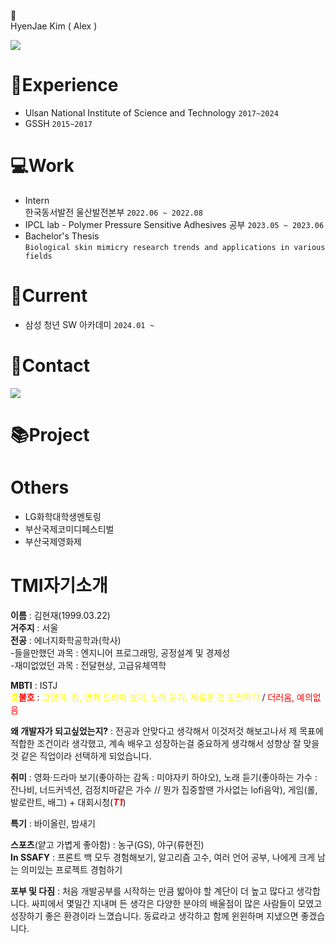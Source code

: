 👋\
HyenJae Kim ( Alex )

<img src="https://img.shields.io/badge/Java-007396?style=flat&logo=OpenJDK&logoColor=white"/> 

# 📖Experience
- Ulsan National Institute of Science and Technology `2017~2024`
- GSSH `2015~2017`
# 💻Work
- Intern\
한국동서발전 울산발전본부	`2022.06 ~ 2022.08`
- IPCL lab - Polymer Pressure Sensitive Adhesives 공부 `2023.05 ~ 2023.06`
- Bachelor's Thesis\
`Biological skin mimicry research trends and applications in various fields`

# 📌Current
  - 삼성 청년 SW 아카데미 `2024.01 ~ `

# 🤝Contact
 <a href="mailto:nowalex322@gmail.com@gmail.com"><img src="https://img.shields.io/badge/Gmail-EA4335?style=flat-square&logo=Gmail&logoColor=black"/></a>

# 📚Project

# Others
- LG화학대학생멘토링
- 부산국제코미디페스티벌
- 부산국제영화제

# TMI자기소개
**이름** : 김현재(1999.03.22)\
**거주지** : 서울\
**전공** : 에너지화학공학과(학사)\
-들을만했던 과목 : 엔지니어 프로그래밍, 공정설계 및 경제성\
-재미없었던 과목 : 전달현상, 고급유체역학

**MBTI** : ISTJ\
**<span style="color:yellow">호</span><span style="color:red">불호</span>** : <span style="color:yellow">고양이, 잠, 영화·드라마 보기, 노래 듣기, 새로운 것 도전하기</span> / <span style="color:red">더러움, 예의없음</span>

**왜 개발자가 되고싶었는지?**
: 전공과 안맞다고 생각해서 이것저것 해보고나서 제 목표에 적합한 조건이라 생각했고, 계속 배우고 성장하는걸 중요하게 생각해서 성향상 잘 맞을 것 같은 직업이라 선택하게 되었습니다.

**취미** : 
영화·드라마 보기(좋아하는 감독 : 미야자키 하야오), 노래 듣기(좋아하는 가수 : 잔나비, 너드커넥션, 검정치마같은 가수 // 뭔가 집중할땐 가사없는 lofi음악), 게임(롤, 발로란트, 배그) + 대회시청(***<span style="color:red">T1</span>***)

**특기** : 바이올린, 밤새기

**스포츠**(얕고 가볍게 좋아함) : 농구(GS), 야구(류현진)\
**In SSAFY** : 프론트 백 모두 경험해보기, 알고리즘 고수, 여러 언어 공부, 나에게 크게 남는 의미있는 프로젝트 경험하기

**포부 및 다짐** : 처음 개발공부를 시작하는 만큼 밟아야 할 계단이 더 높고 많다고 생각합니다. 싸피에서 몇일간 지내며 든 생각은 다양한 분야의 배울점이 많은 사람들이 모였고 성장하기 좋은 환경이라 느꼈습니다. 동료라고 생각하고 함께 윈윈하며 지냈으면 좋겠습니다. 
